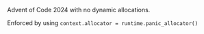 Advent of Code 2024 with no dynamic allocations.

Enforced by using `context.allocator = runtime.panic_allocator()`
